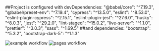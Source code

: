 ##Project is configured with devDependencies:
"@babel/core": "^7.19.3",
"@babel/preset-env": "^7.19.4",
"cypress": "^13.5.0",
"eslint": "^8.53.0",
"eslint-plugin-cypress": "^2.15.1",
"eslint-plugin-jest": "^27.6.0",
"husky": "^8.0.3",
"jest": "^29.2.0",
"lint-staged": "^15.0.2",
"live-server": "^1.1.0",
"prettier": "^3.0.3",
"sass": "^1.69.5"
##and dependencies:
"bootstrap": "^5.3.2",
"bootstrap-dark-5": "^1.1.3"

![example workflow](https://github.com/ErikHHJ/social-media-client/actions/workflows/gpt.yml/badge.svg)
![pages workflow](https://github.com/ErikHHJ/social-media-client/actions/workflows/pages.yml/badge.svg)

